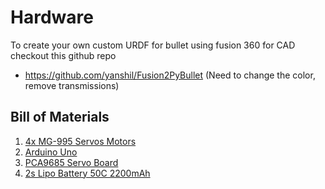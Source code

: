 # Hardware

 To create your own custom URDF for bullet using fusion 360 for CAD checkout this github repo

 * https://github.com/yanshil/Fusion2PyBullet (Need to change the color, remove transmissions)

## Bill of Materials
 
 1. [4x MG-995 Servos Motors](https://amzn.to/4dJvymz)
 2. [Arduino Uno](https://amzn.to/487Hr4Q)
 3. [PCA9685 Servo Board](https://amzn.to/3Nohsw9)
 4. [2s Lipo Battery 50C 2200mAh](https://amzn.to/3YlSpQM)


